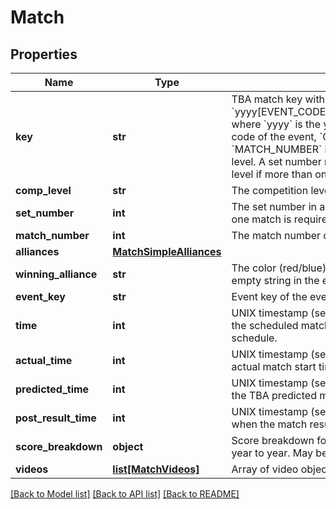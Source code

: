# Match

## Properties
Name | Type | Description | Notes
------------ | ------------- | ------------- | -------------
**key** | **str** | TBA match key with the format &#x60;yyyy[EVENT_CODE]_[COMP_LEVEL]m[MATCH_NUMBER]&#x60;, where &#x60;yyyy&#x60; is the year, and &#x60;EVENT_CODE&#x60; is the event code of the event, &#x60;COMP_LEVEL&#x60; is (qm, ef, qf, sf, f), and &#x60;MATCH_NUMBER&#x60; is the match number in the competition level. A set number may be appended to the competition level if more than one match in required per set. | 
**comp_level** | **str** | The competition level the match was played at. | 
**set_number** | **int** | The set number in a series of matches where more than one match is required in the match series. | 
**match_number** | **int** | The match number of the match in the competition level. | 
**alliances** | [**MatchSimpleAlliances**](MatchSimpleAlliances.md) |  | [optional] 
**winning_alliance** | **str** | The color (red/blue) of the winning alliance. Will contain an empty string in the event of no winner, or a tie. | [optional] 
**event_key** | **str** | Event key of the event the match was played at. | 
**time** | **int** | UNIX timestamp (seconds since 1-Jan-1970 00:00:00) of the scheduled match time, as taken from the published schedule. | [optional] 
**actual_time** | **int** | UNIX timestamp (seconds since 1-Jan-1970 00:00:00) of actual match start time. | [optional] 
**predicted_time** | **int** | UNIX timestamp (seconds since 1-Jan-1970 00:00:00) of the TBA predicted match start time. | [optional] 
**post_result_time** | **int** | UNIX timestamp (seconds since 1-Jan-1970 00:00:00) when the match result was posted. | [optional] 
**score_breakdown** | **object** | Score breakdown for auto, teleop, etc. points. Varies from year to year. May be null. | [optional] 
**videos** | [**list[MatchVideos]**](MatchVideos.md) | Array of video objects associated with this match. | [optional] 

[[Back to Model list]](../README.md#documentation-for-models) [[Back to API list]](../README.md#documentation-for-api-endpoints) [[Back to README]](../README.md)


